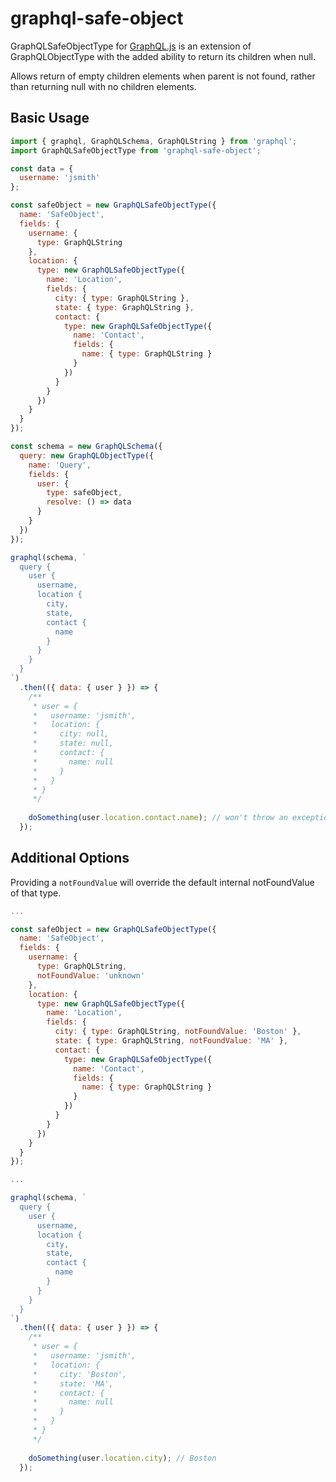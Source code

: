 # graphql-safe-object

GraphQLSafeObjectType for [GraphQL.js](https://github.com/graphql/graphql-js) is an extension of GraphQLObjectType with the added ability to return its children when null.

Allows return of empty children elements when parent is not found, rather than returning null with no children elements.

## Basic Usage

```js
import { graphql, GraphQLSchema, GraphQLString } from 'graphql';
import GraphQLSafeObjectType from 'graphql-safe-object';

const data = {
  username: 'jsmith'
};

const safeObject = new GraphQLSafeObjectType({
  name: 'SafeObject',
  fields: {
    username: {
      type: GraphQLString
    },
    location: {
      type: new GraphQLSafeObjectType({
        name: 'Location',
        fields: {
          city: { type: GraphQLString },
          state: { type: GraphQLString },
          contact: {
            type: new GraphQLSafeObjectType({
              name: 'Contact',
              fields: {
                name: { type: GraphQLString }
              }
            })
          }
        }
      })
    }
  }
});

const schema = new GraphQLSchema({
  query: new GraphQLObjectType({
    name: 'Query',
    fields: {
      user: {
        type: safeObject,
        resolve: () => data
      }
    }
  })
});

graphql(schema, `
  query {
    user {
      username,
      location {
        city,
        state,
        contact {
          name
        }
      }
    }
  }
`)
  .then(({ data: { user } }) => {
    /**
     * user = {
     *   username: 'jsmith',
     *   location: {
     *     city: null,
     *     state: null,
     *     contact: {
     *       name: null
     *     }
     *   }
     * }
     */
     
    doSomething(user.location.contact.name); // won't throw an exception
  });
```


## Additional Options

Providing a `notFoundValue` will override the default internal notFoundValue of that type.

```js
...

const safeObject = new GraphQLSafeObjectType({
  name: 'SafeObject',
  fields: {
    username: {
      type: GraphQLString,
      notFoundValue: 'unknown'
    },
    location: {
      type: new GraphQLSafeObjectType({
        name: 'Location',
        fields: {
          city: { type: GraphQLString, notFoundValue: 'Boston' },
          state: { type: GraphQLString, notFoundValue: 'MA' },
          contact: {
            type: new GraphQLSafeObjectType({
              name: 'Contact',
              fields: {
                name: { type: GraphQLString }
              }
            })
          }
        }
      })
    }
  }
});

...

graphql(schema, `
  query {
    user {
      username,
      location {
        city,
        state,
        contact {
          name
        }
      }
    }
  }
`)
  .then(({ data: { user } }) => {
    /**
     * user = {
     *   username: 'jsmith',
     *   location: {
     *     city: 'Boston',
     *     state: 'MA',
     *     contact: {
     *       name: null
     *     }
     *   }
     * }
     */
     
    doSomething(user.location.city); // Boston
  });
```